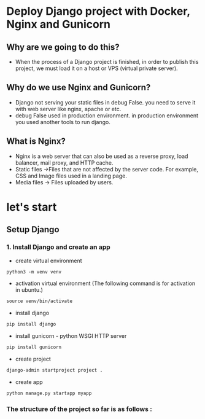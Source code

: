 # Deploy Django project with Docker, Nginx and Gunicorn

## Why are we going to do this?

- When the process of a Django project is finished, in order to publish this project, we must load it on a host or VPS (virtual private server).

## Why do we use Nginx and Gunicorn?

- Django not serving your static files in debug False. you need to serve it with web server like nginx, apache or etc.
- debug False used in production environment. in production environment you used another tools to run django.

## What is Nginx?

- Nginx is a web server that can also be used as a reverse proxy, load balancer, mail proxy, and HTTP cache.
- Static files ->Files that are not affected by the server code. For example, CSS and Image files used in a landing page.
- Media files -> Files uploaded by users.

# let's start

## Setup Django

### 1. Install Django and create an app

- create virtual environment
```markdown
python3 -m venv venv
```

- activation virtual environment (The following command is for activation in ubuntu.)
```markdown
source venv/bin/activate
```

- install django
```markdown
pip install django
```

- install gunicorn - python WSGI HTTP server
```markdown
pip install gunicorn
```

- create project
```markdown
django-admin startproject project .
```

- create app
```markdown
python manage.py startapp myapp
```


### The structure of the project so far is as follows :
